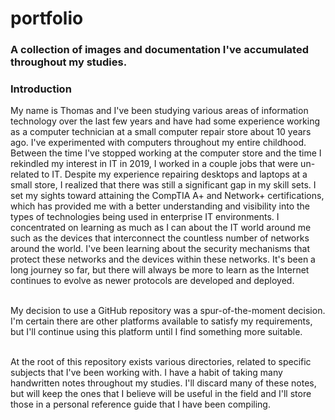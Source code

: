 # portfolio
### A collection of images and documentation I've accumulated throughout my studies.

<h3>Introduction</h3>
My name is Thomas and I've been studying various areas of information technology over the last few years and
have had some experience working as a computer technician at a small computer repair
store about 10 years ago. I've experimented with computers throughout my entire childhood.
Between the time I've stopped working at the computer store
and the time I rekindled my interest in IT in 2019, I worked in a couple jobs that were
un-related to IT. Despite my experience repairing desktops and laptops at a small store,
I realized that there was still a significant gap in my skill sets. I set my sights toward
attaining the CompTIA A+ and Network+ certifications, which has provided me with a better
understanding and visibility into the types of technologies being used in enterprise IT
environments. I concentrated on learning as much as I can about the IT world around me such
as the devices that interconnect the countless number of networks around the world. I've
been learning about the security mechanisms that protect these networks and the devices
within these networks. It's been a long journey so far, but there will always be more
to learn as the Internet continues to evolve as newer protocols are developed and deployed.<br><br>

My decision to use a GitHub repository was a spur-of-the-moment decision. I'm certain there
are other platforms available to satisfy my requirements, but I'll continue using this
platform until I find something more suitable.<br><br>

At the root of this repository exists various directories, related to specific
subjects that I've been working with. I have a habit of taking many handwritten notes throughout
my studies. I'll discard many of these notes, but will keep the ones that I believe
will be useful in the field and I'll store those in a personal reference guide that I have been
compiling.
